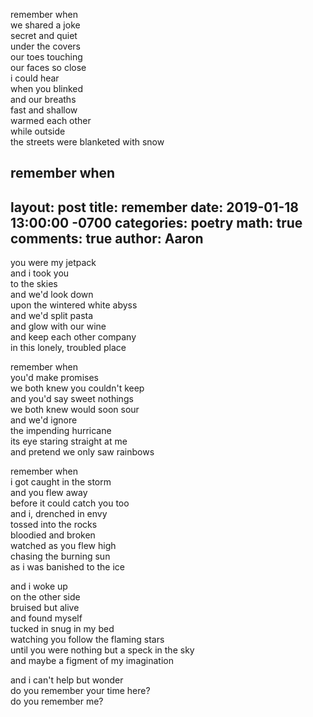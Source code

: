 remember when  
we shared a joke  
secret and quiet  
under the covers  
our toes touching  
our faces so close  
i could hear  
when you blinked  
and our breaths  
fast and shallow  
warmed each other  
while outside  
the streets were blanketed with snow  

remember when  
---
layout: post
title: remember
date: 2019-01-18 13:00:00 -0700
categories: poetry 
math: true
comments: true
author: Aaron
---

you were my jetpack  
and i took you  
to the skies  
and we'd look down  
upon the wintered white abyss  
and we'd split pasta  
and glow with our wine  
and keep each other company  
in this lonely, troubled place  

remember when  
you'd make promises  
we both knew you couldn't keep  
and you'd say sweet nothings  
we both knew would soon sour  
and we'd ignore  
the impending hurricane  
its eye staring straight at me  
and pretend we only saw rainbows  

remember when  
i got caught in the storm  
and you flew away  
before it could catch you too  
and i, drenched in envy  
tossed into the rocks  
bloodied and broken  
watched as you flew high  
chasing the burning sun  
as i was banished to the ice  

and i woke up  
on the other side  
bruised but alive  
and found myself  
tucked in snug in my bed  
watching you follow the flaming stars  
until you were nothing but a speck in the sky  
and maybe a figment of my imagination  

and i can't help but wonder  
do you remember your time here?  
do you remember me?  